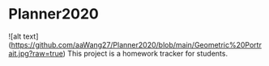 # Planner2020

![alt text] (https://github.com/aaWang27/Planner2020/blob/main/Geometric%20Portrait.jpg?raw=true)
This project is a homework tracker for students.
